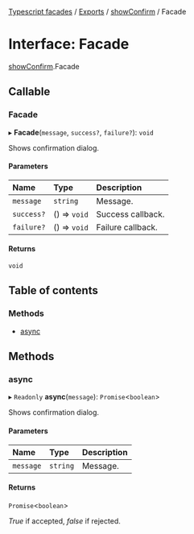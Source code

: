[Typescript facades](../index.md) / [Exports](../modules.md) / [showConfirm](../modules/showConfirm.md) / Facade

# Interface: Facade

[showConfirm](../modules/showConfirm.md).Facade

## Callable

### Facade

▸ **Facade**(`message`, `success?`, `failure?`): `void`

Shows confirmation dialog.

#### Parameters

| Name | Type | Description |
| :------ | :------ | :------ |
| `message` | `string` | Message. |
| `success?` | () => `void` | Success callback. |
| `failure?` | () => `void` | Failure callback. |

#### Returns

`void`

## Table of contents

### Methods

- [async](showConfirm.Facade.md#async)

## Methods

### async

▸ `Readonly` **async**(`message`): `Promise`<`boolean`\>

Shows confirmation dialog.

#### Parameters

| Name | Type | Description |
| :------ | :------ | :------ |
| `message` | `string` | Message. |

#### Returns

`Promise`<`boolean`\>

_True_ if accepted, _false_ if rejected.
